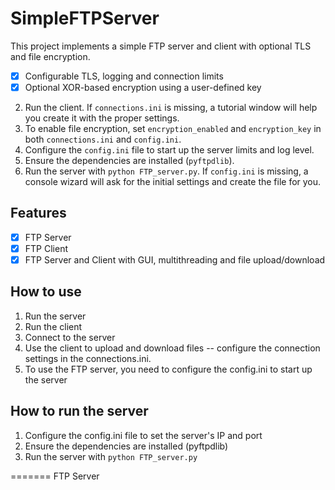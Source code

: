 # SimpleFTPServer
This project implements a simple FTP server and client with optional TLS and
file encryption.
- [x] Configurable TLS, logging and connection limits
- [x] Optional XOR-based encryption using a user-defined key
2. Run the client. If `connections.ini` is missing, a tutorial window will help
   you create it with the proper settings.
5. To enable file encryption, set `encryption_enabled` and `encryption_key` in both `connections.ini` and `config.ini`.
6. Configure the `config.ini` file to start up the server
   limits and log level.
2. Ensure the dependencies are installed (`pyftpdlib`).
3. Run the server with `python FTP_server.py`.
   If `config.ini` is missing, a console wizard will ask for the
   initial settings and create the file for you.

## Features
- [x] FTP Server
- [x] FTP Client
- [x] FTP Server and Client with GUI, multithreading and file upload/download

## How to use
1. Run the server
2. Run the client
3. Connect to the server
4. Use the client to upload and download files -- configure the connection settings in the connections.ini.
5. To use the FTP server, you need to configure the config.ini to start up the server

## How to run the server
1. Configure the config.ini file to set the server's IP and port
2. Ensure the dependencies are installed (pyftpdlib)
3. Run the server with `python FTP_server.py`

=======
FTP Server
